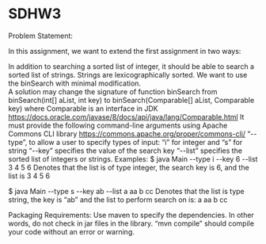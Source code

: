 # SDHW3

Problem Statement:


In this assignment, we want to extend the first assignment in two ways:

In addition to searching a sorted list of integer, it should be able to search a sorted list of strings. Strings are lexicographically sorted. We want to use the binSearch with minimal modification.  
A solution may change the signature of function binSearch from  binSearch(int[] aList, int key) to  binSearch(Comparable[] aList, Comparable key)  where Comparable is an interface in JDK https://docs.oracle.com/javase/8/docs/api/java/lang/Comparable.html
 It must provide the following command-line arguments using Apache Commons CLI library https://commons.apache.org/proper/commons-cli/
“--type”, to allow a user to specify types of input: “i” for integer and “s” for string 
 “--key” specifies the value of the search key
“--list”  specifies the sorted list of integers or strings. 
Examples: 
$ java Main --type i --key 6 --list 3 4 5 6
 Denotes that the list is of type integer, the search key is 6, and the list is 3 4 5 6 

$ java Main --type s --key ab --list a aa b  cc
Denotes that the list is type string, the key is “ab” and the list to perform search on is: a aa b cc

Packaging Requirements:
Use maven to specify the dependencies. In other words, do not check in jar files in the library.
“mvn compile” should compile your code without an error or warning.   
